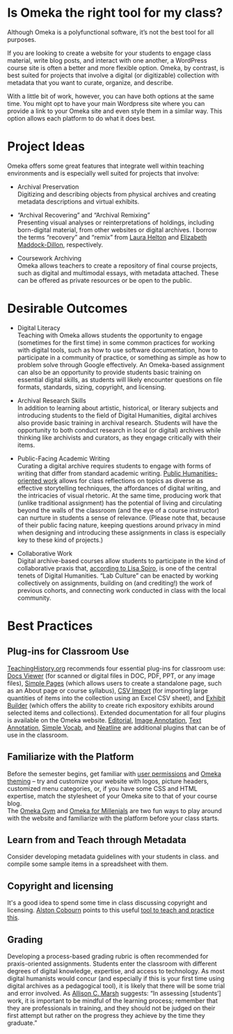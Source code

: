 # Is Omeka the right tool for my class?
Although Omeka is a polyfunctional software, it’s not the best tool for all purposes.

If you are looking to create a website for your students to engage class material, write blog posts, and interact with one another, a WordPress course site is often a better and more flexible option. Omeka, by contrast, is best suited for projects that involve a digital (or digitizable) collection with metadata that you want to curate, organize, and describe. 

With a little bit of work, however, you can have both options at the same time. You might opt to have your main Wordpress site where you can provide a link to your Omeka site and even style them in a similar way. This option allows each platform to do what it does best.

# Project Ideas
Omeka offers some great features that integrate well within teaching environments and is especially well suited for projects that involve:

* Archival Preservation <br>
Digitizing and describing objects from physical archives and creating metadata descriptions and virtual exhibits.

* “Archival Recovering” and “Archival Remixing” <br>
Presenting visual analyses or reinterpretations of holdings, including born-digital material, from other websites or digital archives. I borrow the terms “recovery” and “remix” from [Laura Helton](https://www.academia.edu/11058327/The_Question_of_Recovery_Slavery_Freedom_and_the_Archive) and [Elizabeth Maddock-Dillon](https://ecda.northeastern.edu/home/about/decolonizing-the-archive/), respectively.

* Coursework Archiving <br>
Omeka allows teachers to create a repository of final course projects, such as digital and multimodal essays, with metadata attached. These can be offered as private resources or be open to the public. 

# Desirable Outcomes

- Digital Literacy <br>
Teaching with Omeka allows students the opportunity to engage (sometimes for the first time) in some common practices for working with digital tools, such as how to use software documentation, how to participate in a community of practice, or something as simple as how to problem solve through Google effectively. An Omeka-based assignment can also be an opportunity to provide students basic training on essential digital skills, as students will likely encounter questions on file formats, standards, sizing, copyright, and licensing. 

- Archival Research Skills <br>
In addition to learning about artistic, historical, or literary subjects and introducing students to the field of Digital Humanities, digital archives also provide basic training in archival research. Students will have the opportunity to both conduct research in local (or digital) archives while thinking like archivists and curators, as they engage critically with their items. 

- Public-Facing Academic Writing <br>
Curating a digital archive requires students to engage with forms of writing that differ from standard academic writing. [Public Humanities-oriented work](https://www.neh.gov/divisions/fedstate/in-the-field/56-ways-do-the-public-humanities) allows for class reflections on topics as diverse as effective storytelling techniques, the affordances of digital writing, and the intricacies of visual rhetoric. At the same time, producing work that (unlike traditional assignment) has the potential of living and circulating beyond the walls of the classroom (and the eye of a course instructor) can nurture in students a sense of relevance. (Please note that, because of their public facing nature, keeping questions around privacy in mind when designing and introducing these assignments in class is especially key to these kind of projects.) 

- Collaborative Work <br>
Digital archive-based courses allow students to participate in the kind of collaborative praxis that, [according to Lisa Spiro](https://dhdebates.gc.cuny.edu/read/untitled-88c11800-9446-469b-a3be-3fdb36bfbd1e/section/9e014167-c688-43ab-8b12-0f6746095335), is one of the central tenets of Digital Humanities. “Lab Culture” can be enacted by working collectively on assignments, building on (and crediting!) the work of previous cohorts, and connecting work conducted in class with the local community. 

# Best Practices

## Plug-ins for Classroom Use
[TeachingHistory.org](www.teachinghistory.org) recommends four essential plug-ins for classroom use: [Docs Viewer](https://omeka.org/classic/plugins/DocsViewer/) (for scanned or digital files in DOC, PDF, PPT, or any image files), [Simple Pages](https://omeka.org/classic/plugins/SimplePages/) (which allows users to create a standalone page, such as an About page or course syllabus), [CSV Import](https://omeka.org/classic/plugins/CsvImport/) (for importing large quantities of items into the collection using an Excel CSV sheet), and [Exhibit Builder](https://omeka.org/classic/plugins/ExhibitBuilder/) (which offers the ability to create rich expository exhibits around selected items and collections). Extended documentation for all four plugins is available on the Omeka website. [Editorial](https://omeka.org/classic/plugins/Editorial/), [Image Annotation](https://omeka.org/classic/plugins/ExhibitImageAnnotation/), [Text Annotation](https://omeka.org/classic/plugins/TextAnnotation/), [Simple Vocab](https://omeka.org/classic/plugins/SimpleVocabPlus/), and [Neatline](https://omeka.org/classic/plugins/Neatline/) are additional plugins that can be of use in the classroom.

## Familiarize with the Platform

Before the semester begins, get familiar with [user permissions](https://omeka.org/classic/docs/Admin/Users/) and [Omeka theming](https://github.com/GCDigitalFellows/omeka/blob/master/sections/themesplugins.md) – try and customize your website with logos, picture headers, customized menu categories, or, if you have some CSS and HTML expertise, match the stylesheet of your Omeka site to that of your course blog. <br>
The [Omeka Gym](https://omekagym.omeka.net/about) and [Omeka for Millenials](https://lilybeauvilliers.wordpress.com/2015/05/14/omeka-for-millenials/) are two fun ways to play around with the website and familiarize with the platform before your class starts.

## Learn from and Teach through Metadata 

Consider developing metadata guidelines with your students in class.  and compile some sample items in a spreadsheet with them.

## Copyright and licensing 

It's a good idea to spend some time in class discussing copyright and licensing. [Alston Cobourn](https://jitp.commons.gc.cuny.edu/spreading-awareness-of-digital-preservation-and-copyright-via-omeka-based-projects/) points to this useful [tool to teach and practice this](https://jitp.commons.gc.cuny.edu/spreading-awareness-of-digital-preservation-and-copyright-via-omeka-based-projects/).

## Grading 

Developing a process-based grading rubric is often recommended for praxis-oriented assignments. Students enter the classroom with different degrees of digital knowledge, expertise, and access to technology. As most digital humanists would concur (and especially if this is your first time using digital archives as a pedagogical tool), it is likely that there will be some trial and error involved. As [Allison C. Marsh](https://academic.oup.com/dsh/article-abstract/28/2/279/1037192?redirectedFrom=fulltext) suggests:
“In assessing [students’] work, it is important to be mindful of the learning process; remember that they are professionals in training, and they should not be judged on their first attempt but rather on the progress they achieve by the time they graduate.” 
